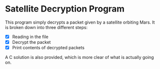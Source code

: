 # Satellite Decryption Program

This program simply decrypts a packet given by a satellite orbiting Mars.
It is broken down into three different steps:

- [X] Reading in the file
- [X] Decrypt the packet
- [X] Print contents of decrypted packets

A C solution is also provided, which is more clear of what is actually going on.
